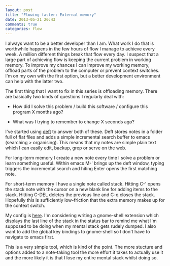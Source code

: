 ```yaml
---
layout: post
title: "Flowing faster: External memory"
date: 2013-05-21 20:43
comments: true
categories: flow
---
```


I always want to be a better developer than I am. What work I do that is worthwhile happens in the few hours of flow I manage to achieve every week. A million different things break that flow every day. I suspect that a large part of achieving flow is keeping the current problem in working memory. To improve my chances I can improve my working memory, offload parts of the problem to the computer or prevent context switches. I'm on my own with the first option, but a better development environment can help with the latter two.

<!--more-->

The first thing that I want to fix in this series is offloading memory. There are basically two kinds of questions I regularly deal with:

* How did I solve this problem / build this software / configure this program X months ago?

* What was I trying to remember to change X seconds ago?

I've started using [deft](http://jblevins.org/projects/deft/) to answer both of these. Deft stores notes in a folder full of flat files and adds a simple incremental search buffer to emacs (searching > organising). This means that my notes are simple plain text which I can easily edit, backup, grep or serve on the web.

For long-term memory I create a new note every time I solve a problem or learn something useful. Within emacs M-' brings up the deft window, typing triggers the incremental search and hiting Enter opens the first matching note.

For short-term memory I have a single note called stack. Hitting C-' opens the stack note with the cursor on a new blank line for adding items to the stack. Hitting C-DEL deletes the previous line and C-q closes the stack. Hopefully this is sufficiently low-friction that the extra memory makes up for the context switch.

My config is [here](https://github.com/jamii/emacs-live-packs/blob/master/deft-pack/init.el). I'm considering writing a gnome-shell extension which displays the last line of the stack in the status bar to remind me what I'm supposed to be doing when my mental stack gets rudely dumped. I also want to add the global key bindings to gnome-shell so I don't have to navigate to emacs first.

This is a very simple tool, which is kind of the point. The more stucture and options added to a note-taking tool the more effort it takes to actually use it and the more likely it is that I lose my entire mental stack whilst doing so.
